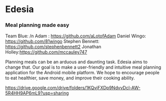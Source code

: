 # Edesia

### Meal planning made easy
Team Blue:
/n
Adam : https://github.com/aLotofAdam
Daniel Wingo: https://github.com/81wingo
Stephen Bennett: https://github.com/stephenbennett2
Jonathan Holley:https://github.com/mccauley747

Planning meals can be an arduous and daunting task. Edesia aims to change that. Our goal is to make a user-friendly and intuitive meal planning application for the Android mobile platform. We hope to encourage people to eat healthier, save money, and improve their cooking ability.


https://drive.google.com/drive/folders/1KQvjFXDp9NdvvDcl-AW-5R4HH9AP6mL9?usp=sharing
